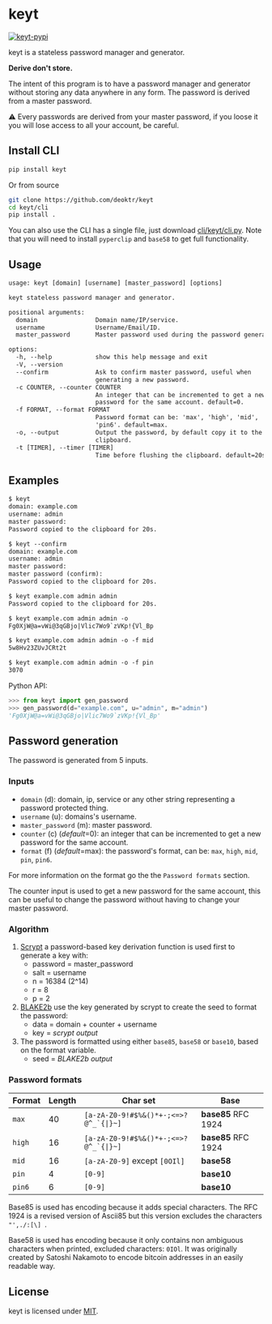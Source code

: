# keyt

[![keyt-pypi](https://img.shields.io/pypi/v/keyt.svg)](https://pypi.python.org/pypi/keyt)

keyt is a stateless password manager and generator.

**Derive don't store.**

The intent of this program is to have a password manager and generator without storing any data anywhere in any form. The password is derived from a master password.

⚠️ Every passwords are derived from your master password, if you loose it you will lose access to all your account, be careful.

## Install CLI

```bash
pip install keyt
```

Or from source

```bash
git clone https://github.com/deoktr/keyt
cd keyt/cli
pip install .
```

You can also use the CLI has a single file, just download [cli/keyt/cli.py](./cli/keyt/cli.py). Note that you will need to install `pyperclip` and `base58` to get full functionality.

## Usage

```txt
usage: keyt [domain] [username] [master_password] [options]

keyt stateless password manager and generator.

positional arguments:
  domain                Domain name/IP/service.
  username              Username/Email/ID.
  master_password       Master password used during the password generation.

options:
  -h, --help            show this help message and exit
  -V, --version
  --confirm             Ask to confirm master password, useful when
                        generating a new password.
  -c COUNTER, --counter COUNTER
                        An integer that can be incremented to get a new
                        password for the same account. default=0.
  -f FORMAT, --format FORMAT
                        Password format can be: 'max', 'high', 'mid', 'pin' or
                        'pin6'. default=max.
  -o, --output          Output the password, by default copy it to the
                        clipboard.
  -t [TIMER], --timer [TIMER]
                        Time before flushing the clipboard. default=20s.
```

## Examples

```txt
$ keyt
domain: example.com
username: admin
master password:
Password copied to the clipboard for 20s.

$ keyt --confirm
domain: example.com
username: admin
master password:
master password (confirm):
Password copied to the clipboard for 20s.

$ keyt example.com admin admin
Password copied to the clipboard for 20s.

$ keyt example.com admin admin -o
Fg0XjW@a=vWi@3qGBjo|Vlic7Wo9`zVKp!{Vl_Bp

$ keyt example.com admin admin -o -f mid
5w8Hv23ZUvJCRt2t

$ keyt example.com admin admin -o -f pin
3070
```

Python API:

```python
>>> from keyt import gen_password
>>> gen_password(d="example.com", u="admin", m="admin")
'Fg0XjW@a=vWi@3qGBjo|Vlic7Wo9`zVKp!{Vl_Bp'
```

## Password generation

The password is generated from 5 inputs.

### Inputs

-   `domain` (d): domain, ip, service or any other string representing a password protected thing.
-   `username` (u): domains's username.
-   `master_password` (m): master password.
-   `counter` (c) (_default_=0): an integer that can be incremented to get a new password for the same account.
-   `format` (f) (_default_=max): the password's format, can be: `max`, `high`, `mid`, `pin`, `pin6`.

For more information on the format go the the `Password formats` section.

The counter input is used to get a new password for the same account, this can be useful to change the password without having to change your master password.

### Algorithm

1. [Scrypt](https://en.wikipedia.org/wiki/Scrypt) a password-based key derivation function is used first to generate a key with:
    - password = master_password
    - salt = username
    - n = 16384 (2^14)
    - r = 8
    - p = 2
2. [BLAKE2b](<https://en.wikipedia.org/wiki/BLAKE_(hash_function)>) use the key generated by scrypt to create the seed to format the password:
    - data = domain + counter + username
    - key = _scrypt output_
3. The password is formatted using either `base85`, `base58` or `base10`, based on the format variable.
    - seed = _BLAKE2b output_

### Password formats

| Format | Length | Char set                                | Base                |
| ------ | ------ | --------------------------------------- | ------------------- |
| `max`  | 40     | ``[a-zA-Z0-9!#$%&()*+-;<=>?@^_`{\|}~]`` | **base85** RFC 1924 |
| `high` | 16     | ``[a-zA-Z0-9!#$%&()*+-;<=>?@^_`{\|}~]`` | **base85** RFC 1924 |
| `mid`  | 16     | `[a-zA-Z0-9]` except `[0OIl]`           | **base58**          |
| `pin`  | 4      | `[0-9]`                                 | **base10**          |
| `pin6` | 6      | `[0-9]`                                 | **base10**          |

Base85 is used has encoding because it adds special characters. The RFC 1924 is a revised version of Ascii85 but this version excludes the characters `"',./:[\] `.

Base58 is used has encoding because it only contains non ambiguous characters when printed, excluded characters: `0IOl`. It was originally created by Satoshi Nakamoto to encode bitcoin addresses in an easily readable way.

## License

keyt is licensed under [MIT](./LICENSE).
